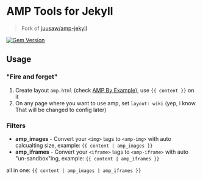 # AMP Tools for Jekyll

> Fork of [juusaw/amp-jekyll](https://github.com/juusaw/amp-jekyll)

[![Gem Version](https://badge.fury.io/rb/jekyll-amptools.svg)](https://badge.fury.io/rb/jekyll-amptools)

## Usage

### "Fire and forget"

1. Create layout `amp.html` (check [AMP By Example](https://ampbyexample.com/boilerplate/)), use `{{ content }}` on it
2. On any page where you want to use amp, set `layout: wiki` (yep, i know. That will be changed to config later)

### Filters

* **amp_images** - Convert your `<img>` tags to `<amp-img>` with auto calcualting size, example: `{{ content | amp_images }}`
* **amp_iframes** - Convert your `<iframe>` tags to `<amp-iframe>` with auto "un-sandbox"ing, example: `{{ content | amp_iframes }}`

all in one: `{{ content | amp_images | amp_iframes }}`
